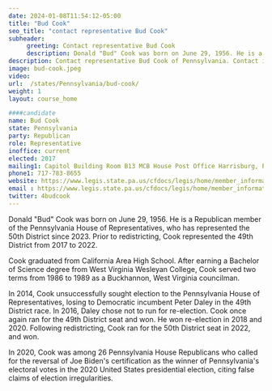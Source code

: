 ```yaml
---
date: 2024-01-08T11:54:12-05:00
title: "Bud Cook"
seo_title: "contact representative Bud Cook"
subheader:
     greeting: Contact representative Bud Cook
     description: Donald "Bud" Cook was born on June 29, 1956. He is a Republican member of the Pennsylvania House of Representatives, who has represented the 50th District since 2023. Prior to redistricting, Cook represented the 49th District from 2017 to 2022.
description: Contact representative Bud Cook of Pennsylvania. Contact information for Bud Cook includes email address, phone number, and mailing address.
image: bud-cook.jpeg
video:
url:  /states/Pennsylvania/bud-cook/
weight: 1
layout: course_home

####candidate
name: Bud Cook
state: Pennsylvania
party: Republican
role: Representative
inoffice: current
elected: 2017
mailing1: Capitol Building Room B13 MCB House Post Office Harrisburg, PA 17120
phone1: 717-783-8655
website: https://www.legis.state.pa.us/cfdocs/legis/home/member_information/House_bio.cfm?id=1745/
email : https://www.legis.state.pa.us/cfdocs/legis/home/member_information/House_bio.cfm?id=1745/
twitter: 4budcook
---
```


Donald "Bud" Cook was born on June 29, 1956. He is a Republican member of the Pennsylvania House of Representatives, who has represented the 50th District since 2023. Prior to redistricting, Cook represented the 49th District from 2017 to 2022.

Cook graduated from California Area High School. After earning a Bachelor of Science degree from West Virginia Wesleyan College, Cook served two terms from 1986 to 1989 as a Buckhannon, West Virginia councilman.

In 2014, Cook unsuccessfully sought election to the Pennsylvania House of Representatives, losing to Democratic incumbent Peter Daley in the 49th District race. In 2016, Daley chose not to run for re-election. Cook once again ran for the 49th District seat and won. He won re-election in 2018 and 2020. Following redistricting, Cook ran for the 50th District seat in 2022, and won.

In 2020, Cook was among 26 Pennsylvania House Republicans who called for the reversal of Joe Biden's certification as the winner of Pennsylvania's electoral votes in the 2020 United States presidential election, citing false claims of election irregularities.
